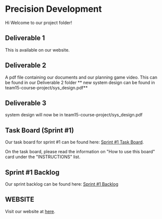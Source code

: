 # Precision Development

Hi Welcome to our project folder!

## Deliverable 1

This is available on our website.

## Deliverable 2

A pdf file containing our documents and our planning game video.
This can be found in our Deliverable 2 folder
</n>** new system design can be found in team15-course-project/sys_design.pdf**
## Deliverable 3
  system design will now be in team15-course-project/sys_design.pdf

## Task Board (Sprint #1)

Our task board for sprint #1 can be found here: [Sprint #1 Task Board](https://trello.com/b/bA6DMjMR/sprint-1-task-board-precision-development#).

On the task board, please read the information on "How to use this board" card under the "INSTRUCTIONS" list.

## Sprint #1 Backlog

Our sprint backlog can be found here: [Sprint #1 Backlog](https://docs.google.com/spreadsheets/d/1x4ZO0lsaXktc8lxdIhvAAT5QEFSecOz8eK0PieLRWok/edit?pli=1#gid=0)

## WEBSITE

Visit our website at [here](http://precision-dev.com/).

